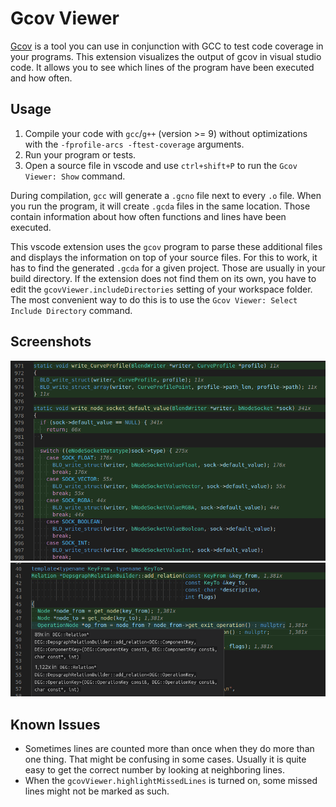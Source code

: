 # Gcov Viewer

[Gcov](https://gcc.gnu.org/onlinedocs/gcc/Gcov.html) is a tool you can use in conjunction with GCC to test code coverage in your programs. This extension visualizes the output of gcov in visual studio code. It allows you to see which lines of the program have been executed and how often.

## Usage

1. Compile your code with `gcc`/`g++` (version >= 9) without optimizations with the `-fprofile-arcs -ftest-coverage` arguments.
2. Run your program or tests.
3. Open a source file in vscode and use `ctrl+shift+P` to run the `Gcov Viewer: Show` command.

During compilation, `gcc` will generate a `.gcno` file next to every `.o` file. When you run the program, it will create `.gcda` files in the same location. Those contain information about how often functions and lines have been executed.

This vscode extension uses the `gcov` program to parse these additional files and displays the information on top of your source files. For this to work, it has to find the generated `.gcda` for a given project. Those are usually in your build directory. If the extension does not find them on its own, you have to edit the `gcovViewer.includeDirectories` setting of your workspace folder. The most convenient way to do this is to use the `Gcov Viewer: Select Include Directory` command.

## Screenshots

![image](images/code_highlight_example.png)
![image](images/template_example.png)

## Known Issues

- Sometimes lines are counted more than once when they do more than one thing. That might be confusing in some cases. Usually it is quite easy to get the correct number by looking at neighboring lines.
- When the `gcovViewer.highlightMissedLines` is turned on, some missed lines might not be marked as such.
